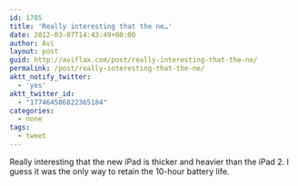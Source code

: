 ```yaml
---
id: 1785
title: 'Really interesting that the ne…'
date: 2012-03-07T14:43:49+00:00
author: Avi
layout: post
guid: http://aviflax.com/post/really-interesting-that-the-ne/
permalink: /post/really-interesting-that-the-ne/
aktt_notify_twitter:
  - 'yes'
aktt_twitter_id:
  - "177464586822365184"
categories:
  - none
tags:
  - tweet
---
```

Really interesting that the new iPad is thicker and heavier than the iPad 2. I guess it was the only way to retain the 10-hour battery life.